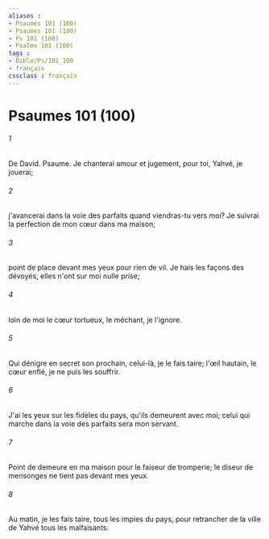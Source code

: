 ```yaml
---
aliases : 
- Psaumes 101 (100)
- Psaumes 101 (100)
- Ps 101 (100)
- Psalms 101 (100)
tags : 
- Bible/Ps/101_100
- français
cssclass : français
---
```


# Psaumes 101 (100)

###### 1
De David. Psaume. Je chanterai amour et jugement, pour toi, Yahvé, je jouerai;
###### 2
j'avancerai dans la voie des parfaits quand viendras-tu vers moi? Je suivrai la perfection de mon cœur dans ma maison;
###### 3
point de place devant mes yeux pour rien de vil. Je hais les façons des dévoyés, elles n'ont sur moi nulle prise;
###### 4
loin de moi le cœur tortueux, le méchant, je l'ignore.
###### 5
Qui dénigre en secret son prochain, celui-là, je le fais taire; l'œil hautain, le cœur enflé, je ne puis les souffrir.
###### 6
J'ai les yeux sur les fidèles du pays, qu'ils demeurent avec moi; celui qui marche dans la voie des parfaits sera mon servant.
###### 7
Point de demeure en ma maison pour le faiseur de tromperie; le diseur de mensonges ne tient pas devant mes yeux.
###### 8
Au matin, je les fais taire, tous les impies du pays, pour retrancher de la ville de Yahvé tous les malfaisants.
